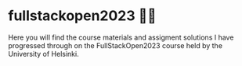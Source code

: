 # fullstackopen2023 :woman_student:
Here you will find the course materials and assigment solutions I have progressed through on the FullStackOpen2023 course held by the University of Helsinki.
